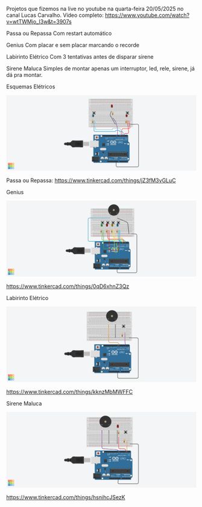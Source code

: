Projetos que fizemos na live no youtube na quarta-feira 20/05/2025
no canal Lucas Carvalho.
Vídeo completo:
https://www.youtube.com/watch?v=wtTWMjo_I3w&t=3907s


Passa ou Repassa
Com restart automático

Genius
Com placar e sem placar marcando o recorde

Labirinto Elétrico
Com 3 tentativas antes de disparar sirene

Sirene Maluca
Simples de montar apenas um interruptor, led, rele, sirene, já dá pra montar.


Esquemas Elétricos

![Passa ou Repassa](assets/imgs/passa.png)

Passa ou Repassa:
https://www.tinkercad.com/things/jZ3fM3vGLuC

Genius

![Genius](assets/imgs/genius.png)

https://www.tinkercad.com/things/0qD6xhnZ3Qz

Labirinto Elétrico

![Labirinto Elétrico](assets/imgs/labirinto.png)

https://www.tinkercad.com/things/kknzMbMWFFC

Sirene Maluca

![Sirene Maluca](assets/imgs/sirene.png)

https://www.tinkercad.com/things/hsnihcJSezK